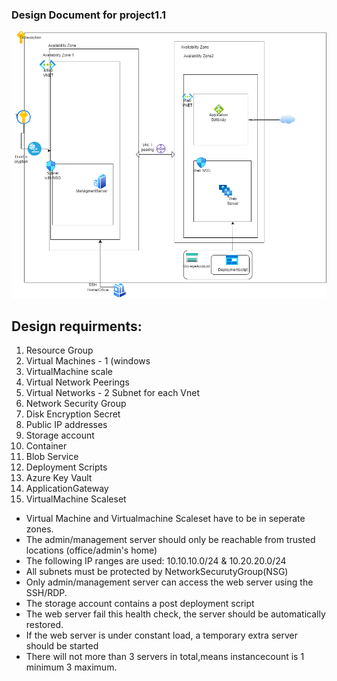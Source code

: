 ### Design Document for project1.1


![alt test](ArchitectureDia_1.1.png "ArchitectureDesign")




## Design requirments:

1. Resource Group
2. Virtual Machines - 1 (windows
3. VirtualMachine scale 
4. Virtual Network Peerings
5. Virtual Networks - 2  Subnet for each Vnet
6. Network Security Group
7. Disk Encryption Secret
8. Public IP addresses
9. Storage account  
10. Container
11. Blob Service
12. Deployment Scripts
13. Azure Key Vault
14. ApplicationGateway
15. VirtualMachine Scaleset

- Virtual Machine and Virtualmachine Scaleset have to be in seperate zones.
- The admin/management server should only be reachable from trusted locations (office/admin's home)
- The following IP ranges are used: 10.10.10.0/24 & 10.20.20.0/24
- All subnets must be protected by NetworkSecurutyGroup(NSG)
- Only admin/management server can access the web server using the SSH/RDP.
- The storage account contains a post deployment script
- The web server fail this health check, the server should be automatically restored.
- If the web server is under constant load, a temporary extra server should be started
- There will not more than 3 servers in total,means instancecount is 1 minimum 3 maximum.

